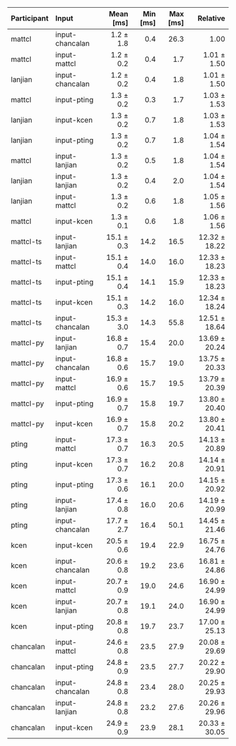 | Participant | Input | Mean [ms] | Min [ms] | Max [ms] | Relative |
|:---|:---|---:|---:|---:|---:|
| mattcl | input-chancalan | 1.2 ± 1.8 | 0.4 | 26.3 | 1.00 |
| mattcl | input-mattcl | 1.2 ± 0.2 | 0.4 | 1.7 | 1.01 ± 1.50 |
| lanjian | input-chancalan | 1.2 ± 0.2 | 0.4 | 1.8 | 1.01 ± 1.50 |
| mattcl | input-pting | 1.3 ± 0.2 | 0.3 | 1.7 | 1.03 ± 1.53 |
| lanjian | input-kcen | 1.3 ± 0.2 | 0.7 | 1.8 | 1.03 ± 1.53 |
| lanjian | input-pting | 1.3 ± 0.2 | 0.7 | 1.8 | 1.04 ± 1.54 |
| mattcl | input-lanjian | 1.3 ± 0.2 | 0.5 | 1.8 | 1.04 ± 1.54 |
| lanjian | input-lanjian | 1.3 ± 0.2 | 0.4 | 2.0 | 1.04 ± 1.54 |
| lanjian | input-mattcl | 1.3 ± 0.2 | 0.6 | 1.8 | 1.05 ± 1.56 |
| mattcl | input-kcen | 1.3 ± 0.1 | 0.6 | 1.8 | 1.06 ± 1.56 |
| mattcl-ts | input-lanjian | 15.1 ± 0.3 | 14.2 | 16.5 | 12.32 ± 18.22 |
| mattcl-ts | input-mattcl | 15.1 ± 0.4 | 14.0 | 16.0 | 12.33 ± 18.23 |
| mattcl-ts | input-pting | 15.1 ± 0.4 | 14.1 | 15.9 | 12.33 ± 18.23 |
| mattcl-ts | input-kcen | 15.1 ± 0.3 | 14.2 | 16.0 | 12.34 ± 18.24 |
| mattcl-ts | input-chancalan | 15.3 ± 3.0 | 14.3 | 55.8 | 12.51 ± 18.64 |
| mattcl-py | input-lanjian | 16.8 ± 0.7 | 15.4 | 20.0 | 13.69 ± 20.24 |
| mattcl-py | input-chancalan | 16.8 ± 0.6 | 15.7 | 19.0 | 13.75 ± 20.33 |
| mattcl-py | input-mattcl | 16.9 ± 0.6 | 15.7 | 19.5 | 13.79 ± 20.39 |
| mattcl-py | input-pting | 16.9 ± 0.7 | 15.8 | 19.7 | 13.80 ± 20.40 |
| mattcl-py | input-kcen | 16.9 ± 0.7 | 15.8 | 20.2 | 13.80 ± 20.41 |
| pting | input-mattcl | 17.3 ± 0.7 | 16.3 | 20.5 | 14.13 ± 20.89 |
| pting | input-kcen | 17.3 ± 0.7 | 16.2 | 20.8 | 14.14 ± 20.91 |
| pting | input-pting | 17.3 ± 0.6 | 16.1 | 20.0 | 14.15 ± 20.92 |
| pting | input-lanjian | 17.4 ± 0.8 | 16.0 | 20.6 | 14.19 ± 20.99 |
| pting | input-chancalan | 17.7 ± 2.7 | 16.4 | 50.1 | 14.45 ± 21.46 |
| kcen | input-kcen | 20.5 ± 0.6 | 19.4 | 22.9 | 16.75 ± 24.76 |
| kcen | input-chancalan | 20.6 ± 0.8 | 19.2 | 23.6 | 16.81 ± 24.86 |
| kcen | input-mattcl | 20.7 ± 0.9 | 19.0 | 24.6 | 16.90 ± 24.99 |
| kcen | input-lanjian | 20.7 ± 0.8 | 19.1 | 24.0 | 16.90 ± 24.99 |
| kcen | input-pting | 20.8 ± 0.8 | 19.7 | 23.7 | 17.00 ± 25.13 |
| chancalan | input-mattcl | 24.6 ± 0.8 | 23.5 | 27.9 | 20.08 ± 29.69 |
| chancalan | input-pting | 24.8 ± 0.9 | 23.5 | 27.7 | 20.22 ± 29.90 |
| chancalan | input-chancalan | 24.8 ± 0.8 | 23.4 | 28.0 | 20.25 ± 29.93 |
| chancalan | input-lanjian | 24.8 ± 0.8 | 23.2 | 27.6 | 20.26 ± 29.96 |
| chancalan | input-kcen | 24.9 ± 0.9 | 23.9 | 28.1 | 20.33 ± 30.05 |
